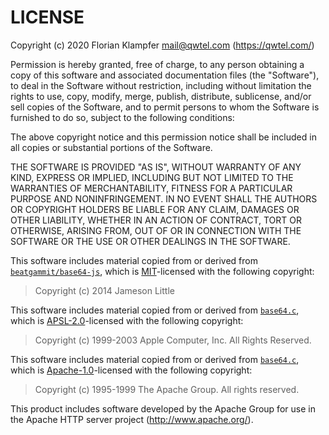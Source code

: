 # LICENSE

Copyright (c) 2020 Florian Klampfer <mail@qwtel.com> (https://qwtel.com/)

Permission is hereby granted, free of charge, to any person obtaining a copy
of this software and associated documentation files (the "Software"), to deal
in the Software without restriction, including without limitation the rights
to use, copy, modify, merge, publish, distribute, sublicense, and/or sell
copies of the Software, and to permit persons to whom the Software is
furnished to do so, subject to the following conditions:

The above copyright notice and this permission notice shall be included in
all copies or substantial portions of the Software.

THE SOFTWARE IS PROVIDED "AS IS", WITHOUT WARRANTY OF ANY KIND, EXPRESS OR
IMPLIED, INCLUDING BUT NOT LIMITED TO THE WARRANTIES OF MERCHANTABILITY,
FITNESS FOR A PARTICULAR PURPOSE AND NONINFRINGEMENT. IN NO EVENT SHALL THE
AUTHORS OR COPYRIGHT HOLDERS BE LIABLE FOR ANY CLAIM, DAMAGES OR OTHER
LIABILITY, WHETHER IN AN ACTION OF CONTRACT, TORT OR OTHERWISE, ARISING FROM,
OUT OF OR IN CONNECTION WITH THE SOFTWARE OR THE USE OR OTHER DEALINGS IN
THE SOFTWARE.

This software includes material copied from or derived from 
[`beatgammit/base64-js`],
which is [MIT]-licensed with the following copyright:

> Copyright (c) 2014 Jameson Little 

This software includes material copied from or derived from 
[`base64.c`],
which is [APSL-2.0]-licensed with the following copyright:

> Copyright (c) 1999-2003 Apple Computer, Inc.  All Rights Reserved.

This software includes material copied from or derived from 
[`base64.c`],
which is [Apache-1.0]-licensed with the following copyright:

> Copyright (c) 1995-1999 The Apache Group.  All rights reserved.

This product includes software developed by the Apache Group for use in the 
Apache HTTP server project (http://www.apache.org/).


[MIT]: docs/licenses/MIT.md
[APSL-2.0]: docs/licenses/APSL-2.0.md
[Apache-1.0]: docs/licenses/Apache-1.0.md

[`beatgammit/base64-js`]: https://github.com/beatgammit/base64-js
[`base64.c`]: https://opensource.apple.com/source/QuickTimeStreamingServer/QuickTimeStreamingServer-452/CommonUtilitiesLib/base64.c
